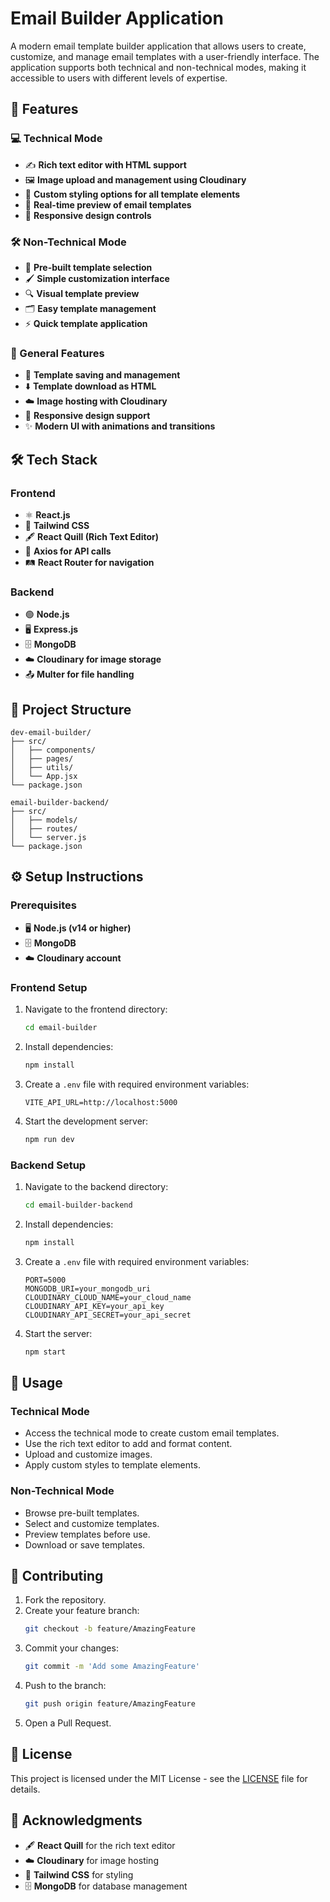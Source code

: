 # Email Builder Application

A modern email template builder application that allows users to create, customize, and manage email templates with a user-friendly interface. The application supports both technical and non-technical modes, making it accessible to users with different levels of expertise.

## 🚀 Features

### 💻 Technical Mode

- ✍️ **Rich text editor with HTML support**
- 🖼️ **Image upload and management using Cloudinary**
- 🎨 **Custom styling options for all template elements**
- 👀 **Real-time preview of email templates**
- 📱 **Responsive design controls**

### 🛠️ Non-Technical Mode

- 📂 **Pre-built template selection**
- 🖌️ **Simple customization interface**
- 🔍 **Visual template preview**
- 🗂️ **Easy template management**
- ⚡ **Quick template application**

### 🌟 General Features

- 💾 **Template saving and management**
- ⬇️ **Template download as HTML**
- ☁️ **Image hosting with Cloudinary**
- 📏 **Responsive design support**
- ✨ **Modern UI with animations and transitions**

## 🛠️ Tech Stack

### Frontend

- ⚛️ **React.js**
- 🎨 **Tailwind CSS**
- 🖋️ **React Quill (Rich Text Editor)**
- 📡 **Axios for API calls**
- 🛤️ **React Router for navigation**

### Backend

- 🟢 **Node.js**
- 🖥️ **Express.js**
- 🗄️ **MongoDB**
- ☁️ **Cloudinary for image storage**
- 📤 **Multer for file handling**

## 📂 Project Structure

```plaintext
dev-email-builder/
├── src/
│   ├── components/
│   ├── pages/
│   ├── utils/
│   └── App.jsx
└── package.json

email-builder-backend/
├── src/
│   ├── models/
│   ├── routes/
│   └── server.js
└── package.json
```

## ⚙️ Setup Instructions

### Prerequisites

- 🖥️ **Node.js (v14 or higher)**
- 🗄️ **MongoDB**
- ☁️ **Cloudinary account**

### Frontend Setup

1. Navigate to the frontend directory:
   ```bash
   cd email-builder
   ```
2. Install dependencies:
   ```bash
   npm install
   ```
3. Create a `.env` file with required environment variables:
   ```plaintext
   VITE_API_URL=http://localhost:5000
   ```
4. Start the development server:
   ```bash
   npm run dev
   ```

### Backend Setup

1. Navigate to the backend directory:
   ```bash
   cd email-builder-backend
   ```
2. Install dependencies:
   ```bash
   npm install
   ```
3. Create a `.env` file with required environment variables:
   ```plaintext
   PORT=5000
   MONGODB_URI=your_mongodb_uri
   CLOUDINARY_CLOUD_NAME=your_cloud_name
   CLOUDINARY_API_KEY=your_api_key
   CLOUDINARY_API_SECRET=your_api_secret
   ```
4. Start the server:
   ```bash
   npm start
   ```

## 🎉 Usage

### Technical Mode

- Access the technical mode to create custom email templates.
- Use the rich text editor to add and format content.
- Upload and customize images.
- Apply custom styles to template elements.

### Non-Technical Mode

- Browse pre-built templates.
- Select and customize templates.
- Preview templates before use.
- Download or save templates.

## 🤝 Contributing

1. Fork the repository.
2. Create your feature branch:
   ```bash
   git checkout -b feature/AmazingFeature
   ```
3. Commit your changes:
   ```bash
   git commit -m 'Add some AmazingFeature'
   ```
4. Push to the branch:
   ```bash
   git push origin feature/AmazingFeature
   ```
5. Open a Pull Request.

## 📜 License

This project is licensed under the MIT License - see the [LICENSE](LICENSE) file for details.

## 🙏 Acknowledgments

- 🖋️ **React Quill** for the rich text editor
- ☁️ **Cloudinary** for image hosting
- 🎨 **Tailwind CSS** for styling
- 🗄️ **MongoDB** for database management
